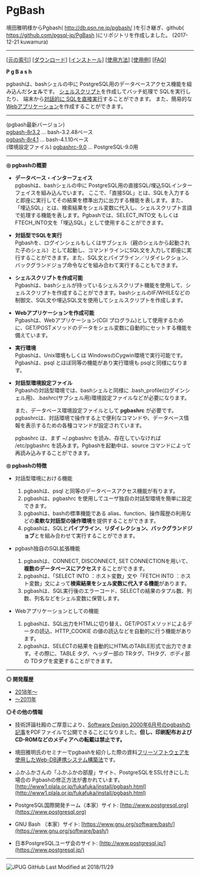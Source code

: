 # PgBash

境田雅明様からPgbash( http://db.psn.ne.jp/pgbash/ )を引き継ぎ、github( https://github.com/pgsql-jp/PgBash )にリポジトリを作成しました。 (2017-12-21 kuwamura)

---

\[[元の索引](index-j.md)\] \[[ダウンロード](download-j.md)\] \[[インストール](install-j.md)\] \[[使用方法](usage-j.md)\] \[[使用例](example-j.md)\] \[[FAQ](faq-j.md)\]

  

**P g B a s h**

  

pgbashは、bashシェルの中に PostgreSQL用のデータベースアクセス機能を組み込んだ**シェル**です。 [シェルスクリプト](./examples/example01.md)を作成してバッチ処理で SQLを実行したり、 端末から[対話的に SQLを直接実行](./examples/example02.md)することができます。 また、簡易的な[Webアプリケーション](./examples/example03.md)を作成することができます。  

  
  

* * *

(pgbash最新バージョン)  
[pgbash-8r3.2](./download/pgbash-8r3.2.tar.gz) ... bash-3.2.48ベース  
[pgbash-8r4.1](./download/pgbash-8r4.1.tar.gz) ... bash-4.1.10ベース  
(環境設定ファイル)
[pgbashrc-9.0](./download/pgbashrc-9.0) ... PostgreSQL-9.0用

* * *

  

**◎ pgbashの概要**  

*   **データベース・インターフェイス**  
    pgbashは、bashシェルの中に PostgreSQL用の直接SQL/埋込SQLインターフェイスを組み込んでいます。 ここで、「直接SQL」とは、SQLを入力すると即座に実行してその結果を標準出力に出力する機能を表します。また、「埋込SQL」とは、検索結果をシェル変数に代入し、シェルスクリプト言語で処理する機能を表します。Pgbashでは、SELECT\_INTO文 もしくは　FTECH\_INTO文を「埋込SQL」として使用することができます。  
      
    
*   **対話型でSQLを実行**  
    Pgbashを、ログインシェルもしくはサブシェル（親のシェルから起動された子のシェル）として起動し、コマンドラインにSQL文を入力して即座に実行することができます。また、SQL文とパイプライン／リダイレクション、バックグランドジョブ命令などを組み合わて実行することもできます。  
      
    
*   **シェルスクリプトを作成可能**  
    Pgbashは、bashシェルが持っているシェルスクリプト機能を使用して、シェルスクリプトを作成することができます。bashシェルのIF/WHILEなどの制御文、SQL文や埋込SQL文を使用してシェルスクリプトを作成します。  
      
    
*   **Webアプリケーションを作成可能**  
    Pgbashは、Webアプリケーション(CGI プログラム)として使用するために、GET/POSTメソッドのデータをシェル変数に自動的にセットする機能を備えています。  
      
    
*   **実行環境**  
    Pgbashは、Unix環境もしくは WindowsのCygwin環境で実行可能です。Pgbashは、psql とほぼ同等の機能があり実行環境も psqlと同様になります。  
      
    
*   **対話型環境設定ファイル**  
    Pgbashの対話型環境では、bashシェルと同様に .bash\_profile(ログインシェル用)、.bashrc(サブシェル用)環境設定ファイルなどが必要になります。  
      
    また、データベース環境設定ファイルとして **pgbashrc** が必要です。pgbashrcは、対話環境で操作する上で便利なコマンドや、データベース情報を表示するための各種コマンドが設定されています。  
      
    pgbashrc は、まず ~/.pgbashrc を読み、存在していなければ /etc/pgbashrc を読みます。Pgbashを起動中は、source コマンドによって再読み込みすることができます。  
      
    

  
**◎ pgbashの特徴**  

*   対話型環境における機能
    
    1.  pgbashは、psql と同等のデータベースアクセス機能が有ります。
    2.  pgbashは、pgbashrc を使用してユーザ独自の対話型環境を簡単に設定できます。
    3.  pgbashは、bashの標準機能である alias、function、操作履歴の利用などの**柔軟な対話型の操作環境**を提供することができます。
    4.  pgbashは、SQLと**パイプライン、リダイレクション、バックグランドジョブ**とを組み合わせて実行することができます。
    
      
    
*   pgbash独自のSQL拡張機能
    
    1.  pgbashは、CONNECT, DISCONNECT, SET CONNECTIONを用いて、**複数のデータベースにアクセス**することができます。
    2.  pgbashは、「SELECT INTO ：ホスト変数」文や「FETCH INTO ：ホスト変数」文によって**検索結果をシェル変数に代入する機能**があります。
    3.  pgbashは、SQL実行後のエラーコード、SELECTの結果のタプル数、列数、列名などをシェル変数に保管します。
    
      
    
*   Webアプリケーションとしての機能
    1.  pgbashは、SQL出力をHTMLに切り替え、GET/POSTメソッドによるデータの読込、HTTP\_COOKIE の値の読込などを自動的に行う機能があります。
    2.  pgbashは、SELECTの結果を自動的にHTMLのTABLE形式で出力できます。その際に、TABLE タグ、ヘッダー部の TRタグ、THタグ、ボディ部の TDタグを変更することができます。

* * *

  
**◎ 開発履歴**  
* [2018年〜](./history.md)
* [〜2011年](./history-old.md)

  
**◎その他の情報**  

*   技術評論社殿のご厚意により、[Software Design 2000年6月号のpgbashの記事](pgbash_sd.pdf)をPDFファイルで公開できることになりました。**但し、印刷配布およびCD-ROMなどのメディアへの転載は禁止です。**

*   境田雅明氏のセミナーでpgbashを紹介した際の資料[フリーソフトウェアを使用したWeb-DB連携システム構築法](pgbash_peak.pdf)です。  

*   ふかふかさんの「ふかふかの部屋」サイト、PostgreSQLをSSL付きにした場合の Pgbashの修正方法が書かれています。  
    [http://www1.plala.or.jp/fukafuka/install/pgbash.html](http://www1.plala.or.jp/fukafuka/install/pgbash.html)  
    
*   PostgreSQL国際開発チーム（本家）サイト:
    [http://www.postgresql.org](https://www.postgresql.org)  
    
*   GNU Bash （本家）サイト:
    [https://www.gnu.org/software/bash/](https://www.gnu.org/software/bash/)  
    
*   日本PostgreSQLユーザ会のサイト:
    [http://www.postgresql.jp/](https://www.postgresql.jp/)  
    
* * *

![JPUG GitHub](https://github.com/pgsql-jp/) Last Modified at 2018/11/29

